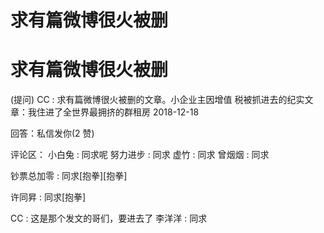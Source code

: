 # 求有篇微博很火被删

# 求有篇微博很火被删

(提问) CC : 求有篇微博很火被删的文章。小企业主因增值 税被抓进去的纪实文章：我住进了全世界最拥挤的群租房 2018-12-18

回答：私信发你(2 赞)

评论区： 小白兔 : 同求呢 努力进步 : 同求 虚竹 : 同求 曾烟烟 : 同求

钞票总加零 : 同求[抱拳][抱拳]

许同昇 : 同求[抱拳]

CC : 这是那个发文的哥们，要进去了 李洋洋 : 同求